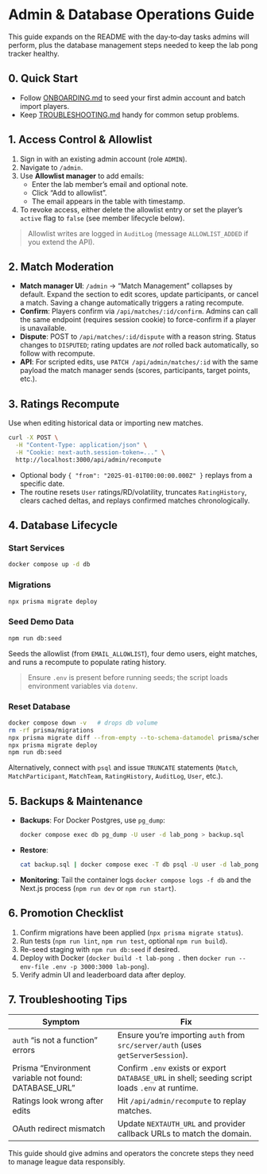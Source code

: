 # Admin & Database Operations Guide

This guide expands on the README with the day‑to‑day tasks admins will perform, plus the database management steps needed to keep the lab pong tracker healthy.

## 0. Quick Start

- Follow [ONBOARDING.md](./ONBOARDING.md) to seed your first admin account and batch import players.
- Keep [TROUBLESHOOTING.md](./TROUBLESHOOTING.md) handy for common setup problems.

## 1. Access Control & Allowlist

1. Sign in with an existing admin account (role `ADMIN`).
2. Navigate to `/admin`.
3. Use **Allowlist manager** to add emails:
   - Enter the lab member’s email and optional note.
   - Click “Add to allowlist”.
   - The email appears in the table with timestamp.
4. To revoke access, either delete the allowlist entry or set the player’s `active` flag to `false` (see member lifecycle below).

> Allowlist writes are logged in `AuditLog` (message `ALLOWLIST_ADDED` if you extend the API).

## 2. Match Moderation

- **Match manager UI**: `/admin` → “Match Management” collapses by default. Expand the section to edit scores, update participants, or cancel a match. Saving a change automatically triggers a rating recompute.
- **Confirm**: Players confirm via `/api/matches/:id/confirm`. Admins can call the same endpoint (requires session cookie) to force-confirm if a player is unavailable.
- **Dispute**: POST to `/api/matches/:id/dispute` with a reason string. Status changes to `DISPUTED`; rating updates are *not* rolled back automatically, so follow with recompute.
- **API**: For scripted edits, use `PATCH /api/admin/matches/:id` with the same payload the match manager sends (scores, participants, target points, etc.).

## 3. Ratings Recompute

Use when editing historical data or importing new matches.

```bash
curl -X POST \
  -H "Content-Type: application/json" \
  -H "Cookie: next-auth.session-token=..." \
  http://localhost:3000/api/admin/recompute
```

- Optional body `{ "from": "2025-01-01T00:00:00.000Z" }` replays from a specific date.
- The routine resets `User` ratings/RD/volatility, truncates `RatingHistory`, clears cached deltas, and replays confirmed matches chronologically.

## 4. Database Lifecycle

### Start Services

```bash
docker compose up -d db
```

### Migrations

```bash
npx prisma migrate deploy
```

### Seed Demo Data

```bash
npm run db:seed
```

Seeds the allowlist (from `EMAIL_ALLOWLIST`), four demo users, eight matches, and runs a recompute to populate rating history.

> Ensure `.env` is present before running seeds; the script loads environment variables via `dotenv`.

### Reset Database

```bash
docker compose down -v   # drops db volume
rm -rf prisma/migrations
npx prisma migrate diff --from-empty --to-schema-datamodel prisma/schema.prisma --script > prisma/migrations/0001_init/migration.sql
npx prisma migrate deploy
npm run db:seed
```

Alternatively, connect with `psql` and issue `TRUNCATE` statements (`Match`, `MatchParticipant`, `MatchTeam`, `RatingHistory`, `AuditLog`, `User`, etc.).

## 5. Backups & Maintenance

- **Backups**: For Docker Postgres, use `pg_dump`:
  ```bash
  docker compose exec db pg_dump -U user -d lab_pong > backup.sql
  ```
- **Restore**:
  ```bash
  cat backup.sql | docker compose exec -T db psql -U user -d lab_pong
  ```
- **Monitoring**: Tail the container logs `docker compose logs -f db` and the Next.js process (`npm run dev` or `npm run start`).

## 6. Promotion Checklist

1. Confirm migrations have been applied (`npx prisma migrate status`).
2. Run tests (`npm run lint`, `npm run test`, optional `npm run build`).
3. Re-seed staging with `npm run db:seed` if desired.
4. Deploy with Docker (`docker build -t lab-pong .` then `docker run --env-file .env -p 3000:3000 lab-pong`).
5. Verify admin UI and leaderboard data after deploy.

## 7. Troubleshooting Tips

| Symptom | Fix |
| ------- | --- |
| `auth` “is not a function” errors | Ensure you’re importing `auth` from `src/server/auth` (uses `getServerSession`). |
| Prisma “Environment variable not found: DATABASE_URL” | Confirm `.env` exists or export `DATABASE_URL` in shell; seeding script loads `.env` at runtime. |
| Ratings look wrong after edits | Hit `/api/admin/recompute` to replay matches. |
| OAuth redirect mismatch | Update `NEXTAUTH_URL` and provider callback URLs to match the domain. |

This guide should give admins and operators the concrete steps they need to manage league data responsibly.
